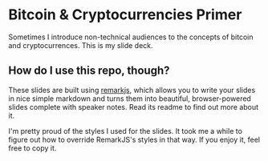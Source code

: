 Bitcoin & Cryptocurrencies Primer
=================================

Sometimes I introduce non-technical audiences to the concepts of bitcoin and cryptocurrences. This is my slide deck.


How do I use this repo, though?
-------------------------------

These slides are built using [remarkjs](https://github.com/gnab/remark), which allows you to write your slides in nice simple markdown and turns them into beautiful, browser-powered slides complete with speaker notes. Read its readme to find out more about it.

I'm pretty proud of the styles I used for the slides. It took me a while to figure out how to override RemarkJS's styles in that way. If you enjoy it, feel free to copy it.
